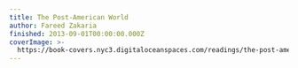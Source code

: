 ```yaml
---
title: The Post-American World
author: Fareed Zakaria
finished: 2013-09-01T00:00:00.000Z
coverImage: >-
  https://book-covers.nyc3.digitaloceanspaces.com/readings/the-post-american-world-01.jpg
---
```

